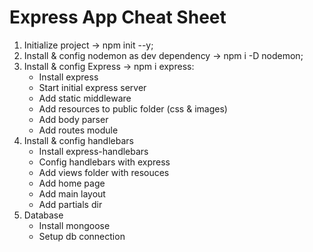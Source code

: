 # Express App Cheat Sheet

1. Initialize project -> npm init --y;
2. Install & config nodemon as dev dependency -> npm i -D nodemon;
3. Install & config Express -> npm i express:
    * Install express
    * Start initial express server
    * Add static middleware
    * Add resources to public folder (css & images)
    * Add body parser
    * Add routes module
4. Install & config handlebars 
    * Install express-handlebars
    * Config handlebars with express
    * Add views folder with resouces
    * Add home page
    * Add main layout
    * Add partials dir
5. Database
    * Install mongoose 
    * Setup db connection   

